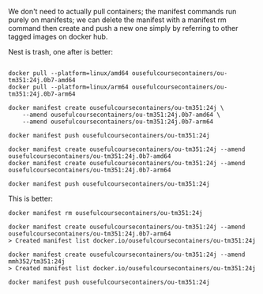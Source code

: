 We don't need to actually pull containers; the manifest commands run purely on manifests; we can delete the manifest with a manifest rm command then create and push a new one simply by referring to other tagged images on docker hub.

Nest is trash, one after is better:

```text

docker pull --platform=linux/amd64 ousefulcoursecontainers/ou-tm351:24j.0b7-amd64
docker pull --platform=linux/arm64 ousefulcoursecontainers/ou-tm351:24j.0b7-arm64

docker manifest create ousefulcoursecontainers/ou-tm351:24j \
    --amend ousefulcoursecontainers/ou-tm351:24j.0b7-amd64 \
    --amend ousefulcoursecontainers/ou-tm351:24j.0b7-arm64

docker manifest push ousefulcoursecontainers/ou-tm351:24j

docker manifest create ousefulcoursecontainers/ou-tm351:24j --amend ousefulcoursecontainers/ou-tm351:24j.0b7-amd64
docker manifest create ousefulcoursecontainers/ou-tm351:24j --amend ousefulcoursecontainers/ou-tm351:24j.0b7-arm64

docker manifest push ousefulcoursecontainers/ou-tm351:24j
```


This is better:

```text
docker manifest rm ousefulcoursecontainers/ou-tm351:24j

docker manifest create ousefulcoursecontainers/ou-tm351:24j --amend ousefulcoursecontainers/ou-tm351:24j.0b7-arm64
> Created manifest list docker.io/ousefulcoursecontainers/ou-tm351:24j

docker manifest create ousefulcoursecontainers/ou-tm351:24j --amend mmh352/tm351:24j
> Created manifest list docker.io/ousefulcoursecontainers/ou-tm351:24j

docker manifest push ousefulcoursecontainers/ou-tm351:24j

```
